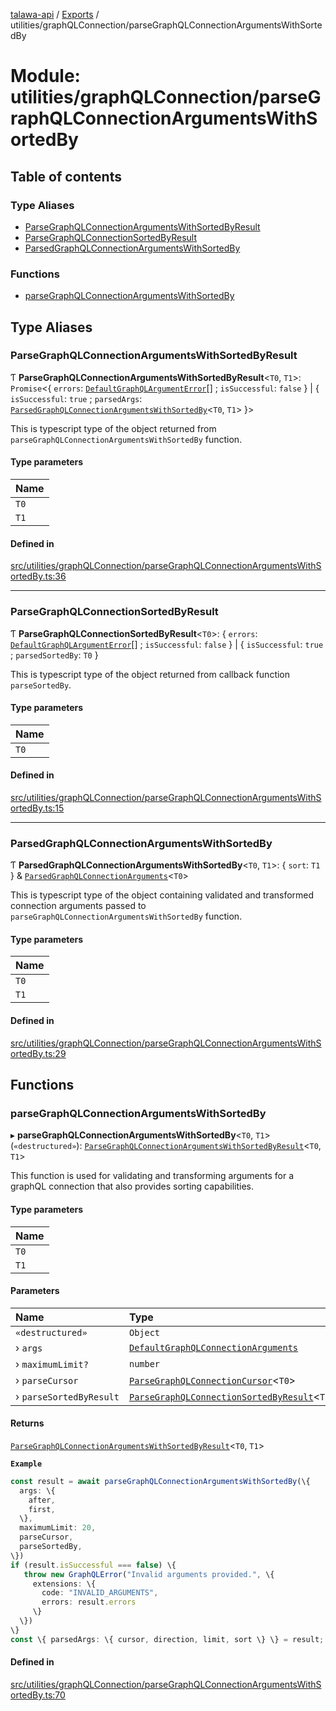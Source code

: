 [talawa-api](../README.md) / [Exports](../modules.md) / utilities/graphQLConnection/parseGraphQLConnectionArgumentsWithSortedBy

# Module: utilities/graphQLConnection/parseGraphQLConnectionArgumentsWithSortedBy

## Table of contents

### Type Aliases

- [ParseGraphQLConnectionArgumentsWithSortedByResult](utilities_graphQLConnection_parseGraphQLConnectionArgumentsWithSortedBy.md#parsegraphqlconnectionargumentswithsortedbyresult)
- [ParseGraphQLConnectionSortedByResult](utilities_graphQLConnection_parseGraphQLConnectionArgumentsWithSortedBy.md#parsegraphqlconnectionsortedbyresult)
- [ParsedGraphQLConnectionArgumentsWithSortedBy](utilities_graphQLConnection_parseGraphQLConnectionArgumentsWithSortedBy.md#parsedgraphqlconnectionargumentswithsortedby)

### Functions

- [parseGraphQLConnectionArgumentsWithSortedBy](utilities_graphQLConnection_parseGraphQLConnectionArgumentsWithSortedBy.md#parsegraphqlconnectionargumentswithsortedby)

## Type Aliases

### ParseGraphQLConnectionArgumentsWithSortedByResult

Ƭ **ParseGraphQLConnectionArgumentsWithSortedByResult**\<`T0`, `T1`\>: `Promise`\<\{ `errors`: [`DefaultGraphQLArgumentError`](utilities_graphQLConnection.md#defaultgraphqlargumenterror)[] ; `isSuccessful`: ``false``  \} \| \{ `isSuccessful`: ``true`` ; `parsedArgs`: [`ParsedGraphQLConnectionArgumentsWithSortedBy`](utilities_graphQLConnection_parseGraphQLConnectionArgumentsWithSortedBy.md#parsedgraphqlconnectionargumentswithsortedby)\<`T0`, `T1`\>  \}\>

This is typescript type of the object returned from `parseGraphQLConnectionArgumentsWithSortedBy` function.

#### Type parameters

| Name |
| :------ |
| `T0` |
| `T1` |

#### Defined in

[src/utilities/graphQLConnection/parseGraphQLConnectionArgumentsWithSortedBy.ts:36](https://github.com/PalisadoesFoundation/talawa-api/blob/636e51c/src/utilities/graphQLConnection/parseGraphQLConnectionArgumentsWithSortedBy.ts#L36)

___

### ParseGraphQLConnectionSortedByResult

Ƭ **ParseGraphQLConnectionSortedByResult**\<`T0`\>: \{ `errors`: [`DefaultGraphQLArgumentError`](utilities_graphQLConnection.md#defaultgraphqlargumenterror)[] ; `isSuccessful`: ``false``  \} \| \{ `isSuccessful`: ``true`` ; `parsedSortedBy`: `T0`  \}

This is typescript type of the object returned from callback function `parseSortedBy`.

#### Type parameters

| Name |
| :------ |
| `T0` |

#### Defined in

[src/utilities/graphQLConnection/parseGraphQLConnectionArgumentsWithSortedBy.ts:15](https://github.com/PalisadoesFoundation/talawa-api/blob/636e51c/src/utilities/graphQLConnection/parseGraphQLConnectionArgumentsWithSortedBy.ts#L15)

___

### ParsedGraphQLConnectionArgumentsWithSortedBy

Ƭ **ParsedGraphQLConnectionArgumentsWithSortedBy**\<`T0`, `T1`\>: \{ `sort`: `T1`  \} & [`ParsedGraphQLConnectionArguments`](utilities_graphQLConnection_parseGraphQLConnectionArguments.md#parsedgraphqlconnectionarguments)\<`T0`\>

This is typescript type of the object containing validated and transformed connection
arguments passed to `parseGraphQLConnectionArgumentsWithSortedBy` function.

#### Type parameters

| Name |
| :------ |
| `T0` |
| `T1` |

#### Defined in

[src/utilities/graphQLConnection/parseGraphQLConnectionArgumentsWithSortedBy.ts:29](https://github.com/PalisadoesFoundation/talawa-api/blob/636e51c/src/utilities/graphQLConnection/parseGraphQLConnectionArgumentsWithSortedBy.ts#L29)

## Functions

### parseGraphQLConnectionArgumentsWithSortedBy

▸ **parseGraphQLConnectionArgumentsWithSortedBy**\<`T0`, `T1`\>(`«destructured»`): [`ParseGraphQLConnectionArgumentsWithSortedByResult`](utilities_graphQLConnection_parseGraphQLConnectionArgumentsWithSortedBy.md#parsegraphqlconnectionargumentswithsortedbyresult)\<`T0`, `T1`\>

This function is used for validating and transforming arguments for a graphQL connection that
also provides sorting capabilities.

#### Type parameters

| Name |
| :------ |
| `T0` |
| `T1` |

#### Parameters

| Name | Type | Default value |
| :------ | :------ | :------ |
| `«destructured»` | `Object` | `undefined` |
| › `args` | [`DefaultGraphQLConnectionArguments`](utilities_graphQLConnection.md#defaultgraphqlconnectionarguments) | `undefined` |
| › `maximumLimit?` | `number` | `MAXIMUM_FETCH_LIMIT` |
| › `parseCursor` | [`ParseGraphQLConnectionCursor`](utilities_graphQLConnection_parseGraphQLConnectionArguments.md#parsegraphqlconnectioncursor)\<`T0`\> | `undefined` |
| › `parseSortedByResult` | [`ParseGraphQLConnectionSortedByResult`](utilities_graphQLConnection_parseGraphQLConnectionArgumentsWithSortedBy.md#parsegraphqlconnectionsortedbyresult)\<`T1`\> | `undefined` |

#### Returns

[`ParseGraphQLConnectionArgumentsWithSortedByResult`](utilities_graphQLConnection_parseGraphQLConnectionArgumentsWithSortedBy.md#parsegraphqlconnectionargumentswithsortedbyresult)\<`T0`, `T1`\>

**`Example`**

```ts
const result = await parseGraphQLConnectionArgumentsWithSortedBy(\{
  args: \{
    after,
    first,
  \},
  maximumLimit: 20,
  parseCursor,
  parseSortedBy,
\})
if (result.isSuccessful === false) \{
   throw new GraphQLError("Invalid arguments provided.", \{
     extensions: \{
       code: "INVALID_ARGUMENTS",
       errors: result.errors
     \}
  \})
\}
const \{ parsedArgs: \{ cursor, direction, limit, sort \} \} = result;
```

#### Defined in

[src/utilities/graphQLConnection/parseGraphQLConnectionArgumentsWithSortedBy.ts:70](https://github.com/PalisadoesFoundation/talawa-api/blob/636e51c/src/utilities/graphQLConnection/parseGraphQLConnectionArgumentsWithSortedBy.ts#L70)
